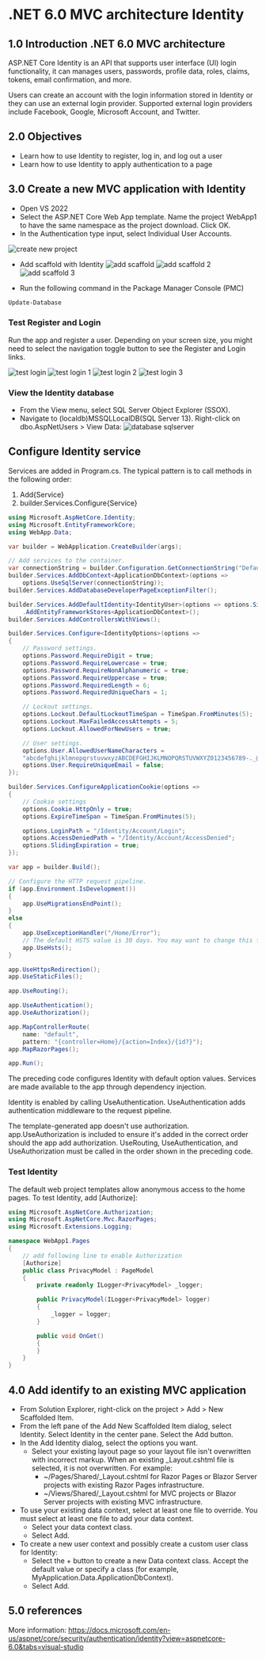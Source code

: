 # .NET 6.0 MVC architecture Identity

## 1.0 Introduction .NET 6.0 MVC architecture

ASP.NET Core Identity is an API that supports user interface (UI) login functionality, it can manages users, passwords, profile data, roles, claims, tokens, email confirmation, and more.

Users can create an account with the login information stored in Identity or they can use an external login provider. Supported external login providers include Facebook, Google, Microsoft Account, and Twitter.

## 2.0 Objectives

- Learn how to use Identity to register, log in, and log out a user
- Learn how to use Identity to apply authentication to a page

## 3.0 Create a new MVC application with Identity

- Open VS 2022
- Select the ASP.NET Core Web App template. Name the project WebApp1 to have the same namespace as the project download. Click OK.
- In the Authentication type input, select Individual User Accounts.

![create new project](../pic/09_net_mvc_indentity/01.png)

- Add scaffold with Identity
![add scaffold](../pic/09_net_mvc_indentity/02.png)
![add scaffold 2](../pic/09_net_mvc_indentity/03.png)
![add scaffold 3](../pic/09_net_mvc_indentity/04.png)

- Run the following command in the Package Manager Console (PMC)

```powershell
Update-Database
```

### Test Register and Login

Run the app and register a user. Depending on your screen size, you might need to select the navigation toggle button to see the Register and Login links.

![test login](../pic/09_net_mvc_indentity/05.png)
![test login 1](../pic/09_net_mvc_indentity/06.png)
![test login 2](../pic/09_net_mvc_indentity/07.png)
![test login 3](../pic/09_net_mvc_indentity/08.png)


### View the Identity database

- From the View menu, select SQL Server Object Explorer (SSOX).
- Navigate to (localdb)MSSQLLocalDB(SQL Server 13). Right-click on dbo.AspNetUsers > View Data:
![database sqlserver](../pic/09_net_mvc_indentity/09.png)

## Configure Identity service
Services are added in Program.cs. The typical pattern is to call methods in the following order:

1. Add{Service}
2. builder.Services.Configure{Service}

```cs
using Microsoft.AspNetCore.Identity;
using Microsoft.EntityFrameworkCore;
using WebApp.Data;

var builder = WebApplication.CreateBuilder(args);

// Add services to the container.
var connectionString = builder.Configuration.GetConnectionString("DefaultConnection");
builder.Services.AddDbContext<ApplicationDbContext>(options =>
    options.UseSqlServer(connectionString));
builder.Services.AddDatabaseDeveloperPageExceptionFilter();

builder.Services.AddDefaultIdentity<IdentityUser>(options => options.SignIn.RequireConfirmedAccount = true)
    .AddEntityFrameworkStores<ApplicationDbContext>();
builder.Services.AddControllersWithViews();

builder.Services.Configure<IdentityOptions>(options =>
{
    // Password settings.
    options.Password.RequireDigit = true;
    options.Password.RequireLowercase = true;
    options.Password.RequireNonAlphanumeric = true;
    options.Password.RequireUppercase = true;
    options.Password.RequiredLength = 6;
    options.Password.RequiredUniqueChars = 1;

    // Lockout settings.
    options.Lockout.DefaultLockoutTimeSpan = TimeSpan.FromMinutes(5);
    options.Lockout.MaxFailedAccessAttempts = 5;
    options.Lockout.AllowedForNewUsers = true;

    // User settings.
    options.User.AllowedUserNameCharacters =
    "abcdefghijklmnopqrstuvwxyzABCDEFGHIJKLMNOPQRSTUVWXYZ0123456789-._@+";
    options.User.RequireUniqueEmail = false;
});

builder.Services.ConfigureApplicationCookie(options =>
{
    // Cookie settings
    options.Cookie.HttpOnly = true;
    options.ExpireTimeSpan = TimeSpan.FromMinutes(5);

    options.LoginPath = "/Identity/Account/Login";
    options.AccessDeniedPath = "/Identity/Account/AccessDenied";
    options.SlidingExpiration = true;
});

var app = builder.Build();

// Configure the HTTP request pipeline.
if (app.Environment.IsDevelopment())
{
    app.UseMigrationsEndPoint();
}
else
{
    app.UseExceptionHandler("/Home/Error");
    // The default HSTS value is 30 days. You may want to change this for production scenarios, see https://aka.ms/aspnetcore-hsts.
    app.UseHsts();
}

app.UseHttpsRedirection();
app.UseStaticFiles();

app.UseRouting();

app.UseAuthentication();
app.UseAuthorization();

app.MapControllerRoute(
    name: "default",
    pattern: "{controller=Home}/{action=Index}/{id?}");
app.MapRazorPages();

app.Run();

```

The preceding code configures Identity with default option values. Services are made available to the app through dependency injection.

Identity is enabled by calling UseAuthentication. UseAuthentication adds authentication middleware to the request pipeline.

The template-generated app doesn't use authorization. app.UseAuthorization is included to ensure it's added in the correct order should the app add authorization. UseRouting, UseAuthentication, and UseAuthorization must be called in the order shown in the preceding code.


### Test Identity

The default web project templates allow anonymous access to the home pages. To test Identity, add [Authorize]:

```cs
using Microsoft.AspNetCore.Authorization;
using Microsoft.AspNetCore.Mvc.RazorPages;
using Microsoft.Extensions.Logging;

namespace WebApp1.Pages
{
    // add following line to enable Authorization
    [Authorize]
    public class PrivacyModel : PageModel
    {
        private readonly ILogger<PrivacyModel> _logger;

        public PrivacyModel(ILogger<PrivacyModel> logger)
        {
            _logger = logger;
        }

        public void OnGet()
        {
        }
    }
}
```



## 4.0 Add identify to an existing MVC application

- From Solution Explorer, right-click on the project > Add > New Scaffolded Item.
- From the left pane of the Add New Scaffolded Item dialog, select Identity. Select Identity in the center pane. Select the Add button.
- In the Add Identity dialog, select the options you want.
  - Select your existing layout page so your layout file isn't overwritten with incorrect markup. When an existing _Layout.cshtml file is selected, it is not overwritten. For example:
    - ~/Pages/Shared/_Layout.cshtml for Razor Pages or Blazor Server projects with existing Razor Pages infrastructure.
    - ~/Views/Shared/_Layout.cshtml for MVC projects or Blazor Server projects with existing MVC infrastructure.
- To use your existing data context, select at least one file to override. You must select at least one file to add your data context.
  - Select your data context class.
  - Select Add.
- To create a new user context and possibly create a custom user class for Identity:
  - Select the + button to create a new Data context class. Accept the default value or specify a class (for example, MyApplication.Data.ApplicationDbContext).
  - Select Add.

## 5.0 references

More information: <https://docs.microsoft.com/en-us/aspnet/core/security/authentication/identity?view=aspnetcore-6.0&tabs=visual-studio>
